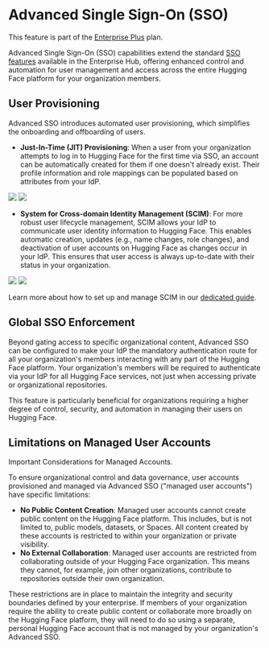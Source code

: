 # Advanced Single Sign-On (SSO)

<Tip warning={true}>
This feature is part of the <a href="https://huggingface.co/contact/sales?from=enterprise" target="_blank">Enterprise Plus</a> plan.
</Tip>

Advanced Single Sign-On (SSO) capabilities extend the standard [SSO features](./security-sso) available in the Enterprise Hub, offering enhanced control and automation for user management and access across the entire Hugging Face platform for your organization members.

## User Provisioning

Advanced SSO introduces automated user provisioning, which simplifies the onboarding and offboarding of users.

*   **Just-In-Time (JIT) Provisioning**: When a user from your organization attempts to log in to Hugging Face for the first time via SSO, an account can be automatically created for them if one doesn't already exist. Their profile information and role mappings can be populated based on attributes from your IdP.

<div class="flex justify-center">
<img class="block dark:hidden" src="https://huggingface.co/datasets/huggingface/documentation-images/resolve/main/hub/sso/jit-flow-chart.png"/>
<img class="hidden dark:block" src="https://huggingface.co/datasets/huggingface/documentation-images/resolve/main/hub/sso/jit-flow-chart-dark.png"/>
</div>

*   **System for Cross-domain Identity Management (SCIM)**: For more robust user lifecycle management, SCIM allows your IdP to communicate user identity information to Hugging Face. This enables automatic creation, updates (e.g., name changes, role changes), and deactivation of user accounts on Hugging Face as changes occur in your IdP. This ensures that user access is always up-to-date with their status in your organization.

<div class="flex justify-center">
<img class="block dark:hidden" src="https://huggingface.co/datasets/huggingface/documentation-images/resolve/main/hub/sso/scim-flow-chart.png"/>
<img class="hidden dark:block" src="https://huggingface.co/datasets/huggingface/documentation-images/resolve/main/hub/sso/scim-flow-chart-dark.png"/>
</div>

Learn more about how to set up and manage SCIM in our [dedicated guide](./enterprise-hub-scim).

## Global SSO Enforcement 

Beyond gating access to specific organizational content, Advanced SSO can be configured to make your IdP the mandatory authentication route for all your organization's members interacting with any part of the Hugging Face platform. Your organization's members will be required to authenticate via your IdP for all Hugging Face services, not just when accessing private or organizational repositories.

This feature is particularly beneficial for organizations requiring a higher degree of control, security, and automation in managing their users on Hugging Face.

## Limitations on Managed User Accounts

<Tip warning={true}>
Important Considerations for Managed Accounts.
</Tip>

To ensure organizational control and data governance, user accounts provisioned and managed via Advanced SSO ("managed user accounts") have specific limitations:

*   **No Public Content Creation**: Managed user accounts cannot create public content on the Hugging Face platform. This includes, but is not limited to, public models, datasets, or Spaces. All content created by these accounts is restricted to within your organization or private visibility.
*   **No External Collaboration**: Managed user accounts are restricted from collaborating outside of your Hugging Face organization. This means they cannot, for example, join other organizations, contribute to repositories outside their own organization.

These restrictions are in place to maintain the integrity and security boundaries defined by your enterprise. If members of your organization require the ability to create public content or collaborate more broadly on the Hugging Face platform, they will need to do so using a separate, personal Hugging Face account that is not managed by your organization's Advanced SSO.

